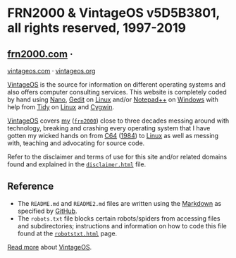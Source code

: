 # FRN2000 & VintageOS v5D5B3801, all rights reserved, 1997-2019
## [frn2000.com](http://vintageos.org/frn2000.html) ·
[vintageos.com](http://vintageos.org/) ·
[vintageos.org](http://vintageos.org/)

[VintageOS](https://vintageos.org/) is the source for information on 
different operating systems and also offers computer consulting 
services.  This website is completely coded by hand using
[Nano](https://nano-editor.org/),
[Gedit](https://wiki.gnome.org/Apps/Gedit) on
[Linux](https://kernel.org/) and/or
[Notepad++](http://notepad-plus-plus.org/) on
[Windows](https://microsoft.com/en-us/windows/) with help from
[Tidy](http://html-tidy.org/) on [Linux](https://kernel.org/) and
[Cygwin](https://cygwin.com/).

[VintageOS](https://vintageos.org/) covers
[my](https://vintageos.org/frn2000.html)
([`frn2000`](https://vintageos.org/frn2000.html)) close to three
decades messing around with technology, breaking and crashing every
operating system that I have gotten my wicked hands on from
[C64](http://vintageos.org/basic.html)
([1984](http://vintageos.org/basic.html)) to
[Linux](http://vintageos.org/linux.html) as well as messing with,
teaching and advocating for source code.

Refer to the disclaimer and terms of use for this site and/or related
domains found and explained in the
[`disclaimer.html`](http://vintageos.org/disclaimer.html) file.

## Reference
* The `README.md` and `README2.md` files are written using the
  [Markdown](https://daringfireball.net/projects/markdown/) as specified
  by [GitHub](https://guides.github.com/features/mastering-markdown/).
* The `robots.txt` file blocks certain robots/spiders from accessing
  files and subdirectories; instructions and information on how to code
  this file found at the
  [`robotstxt.html`](http://robotstxt.org/robotstxt.html) page.

[Read more](README2.md) about [VintageOS](https://vintageos.org/).
